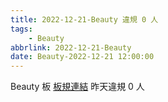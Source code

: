 ```yaml
---
title: 2022-12-21-Beauty 違規 0 人
tags:
    - Beauty
abbrlink: 2022-12-21-Beauty
date: Beauty-2022-12-21 12:00:00
---
```

Beauty 板 [板規連結](https://www.ptt.cc/bbs/Beauty/M.1630069980.A.84B.html)
昨天違規 0 人
